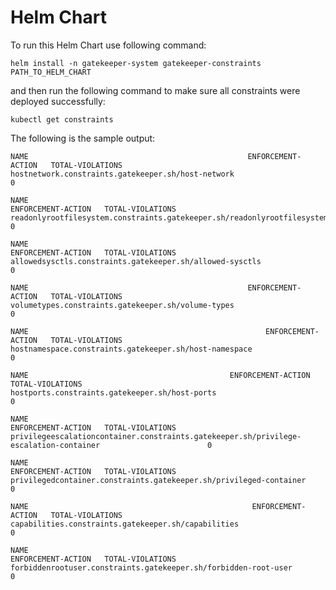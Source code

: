 <!---
  SPDX-FileCopyrightText: (C) 2025 Intel Corporation
  SPDX-License-Identifier: Apache-2.0
-->
# Helm Chart

To run this Helm Chart use following command:

`helm install -n gatekeeper-system gatekeeper-constraints PATH_TO_HELM_CHART`

and then run the following command to make sure all constraints were deployed successfully:

```console
kubectl get constraints
```

The following is the sample output:

```console
NAME                                                 ENFORCEMENT-ACTION   TOTAL-VIOLATIONS
hostnetwork.constraints.gatekeeper.sh/host-network                        0

NAME                                                                      ENFORCEMENT-ACTION   TOTAL-VIOLATIONS
readonlyrootfilesystem.constraints.gatekeeper.sh/readonlyrootfilesystem                        0

NAME                                                       ENFORCEMENT-ACTION   TOTAL-VIOLATIONS
allowedsysctls.constraints.gatekeeper.sh/allowed-sysctls                        0

NAME                                                 ENFORCEMENT-ACTION   TOTAL-VIOLATIONS
volumetypes.constraints.gatekeeper.sh/volume-types                        0

NAME                                                     ENFORCEMENT-ACTION   TOTAL-VIOLATIONS
hostnamespace.constraints.gatekeeper.sh/host-namespace                        0

NAME                                             ENFORCEMENT-ACTION   TOTAL-VIOLATIONS
hostports.constraints.gatekeeper.sh/host-ports                        0

NAME                                                                                    ENFORCEMENT-ACTION   TOTAL-VIOLATIONS
privilegeescalationcontainer.constraints.gatekeeper.sh/privilege-escalation-container                        0

NAME                                                                 ENFORCEMENT-ACTION   TOTAL-VIOLATIONS
privilegedcontainer.constraints.gatekeeper.sh/privileged-container                        0

NAME                                                  ENFORCEMENT-ACTION   TOTAL-VIOLATIONS
capabilities.constraints.gatekeeper.sh/capabilities                        0

NAME                                                              ENFORCEMENT-ACTION   TOTAL-VIOLATIONS
forbiddenrootuser.constraints.gatekeeper.sh/forbidden-root-user                        0
```
